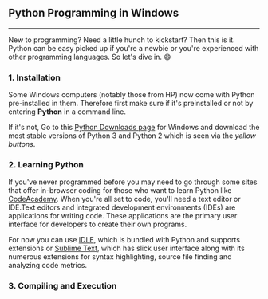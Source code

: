 ## Python Programming in Windows ##
---
New to programming? Need a little hunch to kickstart? Then this is it. Python can be easy picked up if you're a newbie or you're experienced with other programming languages.
So let's dive in. :smile:
### **1. Installation** ###
Some Windows computers (notably those from HP) now come with Python pre-installed in them. Therefore first make sure if it's preinstalled or not by entering **Python** in a 
command line. 

If it's not, Go to this [Python Downloads page](https://www.python.org/downloads/windows/) for Windows and download the most stable versions of Python 3 and Python 2 which is seen via 
the _yellow buttons_.

### 2. Learning Python ###
If you've never programmed before you may need to go through some sites that offer in-browser coding for those who want to learn Python like
[CodeAcademy](https://www.codecademy.com/learn/learn-python).
When you're all set to code, you'll need a text editor or IDE.Text editors and integrated development environments (IDEs) are applications 
for writing code. These applications are the primary user interface for developers to create their own programs.

For now you can use [IDLE](https://docs.python.org/3/library/idle.html), which is bundled with Python and supports extensions or
[Sublime Text](https://www.sublimetext.com/3), which has slick user interface along with its numerous extensions for syntax highlighting, source file finding and analyzing code metrics.

### 3. Compiling and Execution ###

